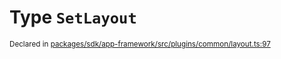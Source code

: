 # Type `SetLayout`
<sub>Declared in [packages/sdk/app-framework/src/plugins/common/layout.ts:97](https://github.com/dxos/dxos/blob/8ed3715dc/packages/sdk/app-framework/src/plugins/common/layout.ts#L97)</sub>






